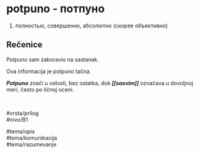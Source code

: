 # potpuno - потпуно

1. полностью, совершенно, абсолютно (скорее объективно)

## Rečenice

Potpuno sam zaboravio na sastanak.  

Ova informacija je potpuno tačna.

***Potpuno*** znači u celosti, bez ostatka, dok ***[[sasvim]]*** označava u dovoljnoj meri, često po ličnoj oceni.

<br>

#vrsta/prilog  
#nivo/B1  

#tema/opis  
#tema/komunikacija  
#tema/razumevanje  
